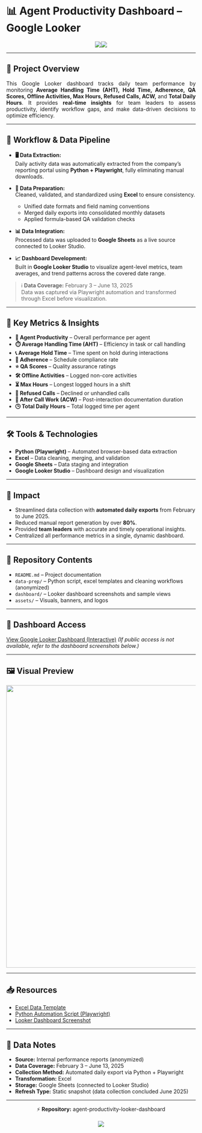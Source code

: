 # 📊 Agent Productivity Dashboard – Google Looker  

<p align="center">
  <a href="https://github.com/joshuaalmari/data-analytics-portfolio" style="text-decoration:none;">
    <img src="https://img.shields.io/badge/GitHub%20↗️%20DATA%20ANALYTICS%20PORTFOLIO-2f2f2f?style=for-the-badge&logo=github&logoColor=white"><img src="https://img.shields.io/badge/CLICK%20TO%20RETURN-0078D4?style=for-the-badge">
  </a>
</p>




---

## 🏢 Project Overview
<p align="justify">
This Google Looker dashboard tracks daily team performance by monitoring <b>Average Handling Time (AHT), Hold Time, Adherence, QA Scores, Offline Activities, Max Hours, Refused Calls, ACW,</b> and <b>Total Daily Hours</b>.  
It provides <b>real-time insights</b> for team leaders to assess productivity, identify workflow gaps, and make data-driven decisions to optimize efficiency.
</p>

---

## 🔧 Workflow & Data Pipeline
- **🖥️ Data Extraction:**  
  Daily activity data was automatically extracted from the company’s reporting portal using <b>Python + Playwright</b>, fully eliminating manual downloads.  

- **🧹 Data Preparation:**  
  Cleaned, validated, and standardized using <b>Excel</b> to ensure consistency.  
  - Unified date formats and field naming conventions  
  - Merged daily exports into consolidated monthly datasets  
  - Applied formula-based QA validation checks  

- **📊 Data Integration:**  
  Processed data was uploaded to <b>Google Sheets</b> as a live source connected to Looker Studio.  

- **📈 Dashboard Development:**  
  Built in <b>Google Looker Studio</b> to visualize agent-level metrics, team averages, and trend patterns across the covered date range.  

> ℹ️ <b>Data Coverage:</b> February 3 – June 13, 2025  
> Data was captured via Playwright automation and transformed through Excel before visualization.

---

## 📌 Key Metrics & Insights
- **👤 Agent Productivity** – Overall performance per agent  
- **⏱️ Average Handling Time (AHT)** – Efficiency in task or call handling  
- **📞 Average Hold Time** – Time spent on hold during interactions  
- **📅 Adherence** – Schedule compliance rate  
- **⭐ QA Scores** – Quality assurance ratings  
- **🛠️ Offline Activities** – Logged non-core activities  
- **⏳ Max Hours** – Longest logged hours in a shift  
- **🚫 Refused Calls** – Declined or unhandled calls  
- **📝 After Call Work (ACW)** – Post-interaction documentation duration  
- **🕒 Total Daily Hours** – Total logged time per agent  

---

## 🛠️ Tools & Technologies
- **Python (Playwright)** – Automated browser-based data extraction  
- **Excel** – Data cleaning, merging, and validation  
- **Google Sheets** – Data staging and integration  
- **Google Looker Studio** – Dashboard design and visualization  

---

## 🚀 Impact
- Streamlined data collection with <b>automated daily exports</b> from February to June 2025.  
- Reduced manual report generation by over <b>80%</b>.  
- Provided <b>team leaders</b> with accurate and timely operational insights.  
- Centralized all performance metrics in a single, dynamic dashboard.  

---

## 📁 Repository Contents
- `README.md` – Project documentation  
- `data-prep/` – Python script, excel templates and cleaning workflows (anonymized)  
- `dashboard/` – Looker dashboard screenshots and sample views  
- `assets/` – Visuals, banners, and logos

---

## 🔗 Dashboard Access
[View Google Looker Dashboard (Interactive)]([https://lookerstudio.google.com/](https://lookerstudio.google.com/reporting/63d0fa9a-7aa5-4d24-b1cf-0fc1a308fa9e))  
*(If public access is not available, refer to the dashboard screenshots below.)*

---

## 🖼️ Visual Preview
<p align="center">
  <img src="dashboard/agent_prod_looker_dashboard_overview.png" width="750">
</p>

---

## 📥 Resources
- [Excel Data Template](data-prep/Agent_Productivity_Data.xlsx)  
- [Python Automation Script (Playwright)](automation/AgentData_AutoExport.py)  
- [Looker Dashboard Screenshot](dashboard/looker_dashboard_overview.png)  

---

## 📎 Data Notes
- **Source:** Internal performance reports (anonymized)  
- **Data Coverage:** February 3 – June 13, 2025  
- **Collection Method:** Automated daily export via Python + Playwright  
- **Transformation:** Excel  
- **Storage:** Google Sheets (connected to Looker Studio)  
- **Refresh Type:** Static snapshot (data collection concluded June 2025)  

---

<p align="center">
  ⚡ <b>Repository:</b> agent-productivity-looker-dashboard  
  <br><br>
  <a href="https://github.com/joshuaalmari/data-analytics-portfolio">
    <img src="https://img.shields.io/badge/BACK%20TO-DATA%20ANALYTICS%20PORTFOLIO-2f2f2f?style=for-the-badge&logo=github&logoColor=white"/>
  </a>
</p>
